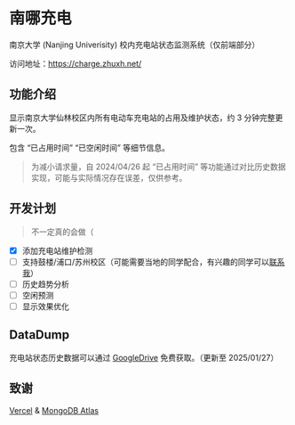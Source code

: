 # 南哪充电

南京大学 (Nanjing Univerisity) 校内充电站状态监测系统（仅前端部分）

访问地址：https://charge.zhuxh.net/

## 功能介绍

显示南京大学仙林校区内所有电动车充电站的占用及维护状态，约 3 分钟完整更新一次。

包含 “已占用时间” “已空闲时间” 等细节信息。

> 为减小请求量，自 2024/04/26 起 “已占用时间” 等功能通过对比历史数据实现，可能与实际情况存在误差，仅供参考。

## 开发计划
> 不一定真的会做（

- [x] 添加充电站维护检测
- [ ] 支持鼓楼/浦口/苏州校区（可能需要当地的同学配合，有兴趣的同学可以[联系我](mailto:zhuxinhao00@gmail.com)）
- [ ] 历史趋势分析
- [ ] 空闲预测
- [ ] 显示效果优化

## DataDump

充电站状态历史数据可以通过 [GoogleDrive](https://drive.google.com/drive/folders/1ubZtjE4W07P0NRi36K2cR8D7opyey2b3?usp=sharing) 免费获取。（更新至 2025/01/27）

## 致谢

[Vercel](https://vercel.com/) & [MongoDB Atlas](https://www.mongodb.com/zh-cn/atlas/database)

